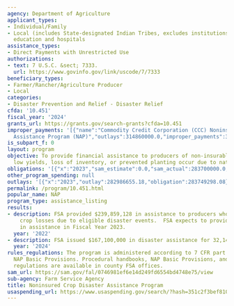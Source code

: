 ```yaml
---
agency: Department of Agriculture
applicant_types:
- Individual/Family
- Local (includes State-designated Indian Tribes, excludes institutions of higher
  education and hospitals
assistance_types:
- Direct Payments with Unrestricted Use
authorizations:
- text: 7 U.S.C. &sect; 7333.
  url: https://www.govinfo.gov/link/uscode/7/7333
beneficiary_types:
- Farmer/Rancher/Agriculture Producer
- Local
categories:
- Disaster Prevention and Relief - Disaster Relief
cfda: '10.451'
fiscal_year: '2024'
grants_url: https://grants.gov/search-grants?cfda=10.451
improper_payments: '[{"name":"Commodity Credit Corporation (CCC) Noninsured Crop Disaster
  Assistance Program (NAP)","outlays":314860000.0,"improper_payments":36550000.0,"insufficient_payment":0.0,"high_priority":false,"related_programs":[]}]'
is_subpart_f: 0
layout: program
objective: To provide financial assistance to producers of non-insurable crops when
  low yields, loss of inventory, or prevented planting occur due to natural disasters.
obligations: '[{"x":"2023","sam_estimate":0.0,"sam_actual":283700000.0,"usa_spending_actual":283749298.08},{"x":"2024","sam_estimate":0.0,"sam_actual":167100000.0,"usa_spending_actual":166893576.9},{"x":"2025","sam_estimate":0.0,"sam_actual":16300000.0,"usa_spending_actual":11486258.82}]'
other_program_spending: null
outlays: '[{"x":"2023","outlay":282986655.18,"obligation":283749298.08},{"x":"2024","outlay":132937237.34,"obligation":166893576.9},{"x":"2025","outlay":0.0,"obligation":11486258.82}]'
permalink: /program/10.451.html
popular_name: NAP
program_type: assistance_listing
results:
- description: FSA provided $239,859,128 in assistance to producers who suffered eligible
    crop losses due to eligible disaster events.  FSA expects to provide up to $300,000,000
    in assistance in Fiscal Year 2023.
  year: '2022'
- description: FSA issued $167,100,000 in disaster assistance for 32,149 producers.
  year: '2024'
rules_regulations: The program is administered according to 7 CFR part 1437 and the
  NAP Basic Provisions. Procedural handbooks, NAP Basic Provisions, and published
  regulations are available in county FSA offices.
sam_url: https://sam.gov/fal/0746981ef6e14d249fd6554bd4748e75/view
sub-agency: Farm Service Agency
title: Noninsured Crop Disaster Assistance Program
usaspending_url: https://www.usaspending.gov/search/?hash=351c2f3bef81058545f7d2ef2a4b3dbe
---
```

